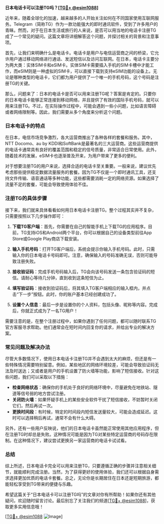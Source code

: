 **日本电话卡可以注册TG吗？[[TG💪+ @esim1088](https://t.me/s/esim1088)]**

近年来，随着全球化的加速，越来越多的人开始关注如何在不同国家使用互联网服务。Telegram（简称TG）作为一款功能强大的即时通讯软件，受到了许多用户的青睐。然而，对于在日本生活或旅行的人来说，是否可以用当地的电话卡注册TG成了一个常见的疑问。这篇文章将详细解答这个问题，并探讨相关的背景和注意事项。

首先，让我们来明确什么是电话卡。电话卡是用户与电信运营商之间的桥梁，它允许用户通过移动网络进行通话、发送短信以及访问互联网。在日本，电话卡主要分为两大类：实体SIM卡和eSIM卡。实体SIM卡需要插入手机的SIM卡槽中才能工作，而eSIM则是一种虚拟的SIM卡，可以直接下载到支持eSIM功能的设备上。无论是哪种类型的电话卡，它们都为用户提供了一个唯一的手机号码，这个号码是注册TG的关键。

那么，问题来了：日本的电话卡是否可以用来注册TG呢？答案是肯定的。只要你的日本电话卡能够正常连接到移动网络，并且提供了有效的国际手机号码，就可以用来注册TG。不过，在实际操作过程中，可能会遇到一些小问题，比如语言障碍或者网络限制等。因此，我们需要从多个角度来分析这个问题。

### 日本电话卡的特点

在日本，电信市场竞争激烈，各大运营商推出了各种各样的套餐和服务。其中，NTT Docomo、au by KDDI和SoftBank是最著名的三大运营商。这些运营商提供的电话卡通常具有良好的覆盖范围和稳定的信号质量，非常适合日常使用。此外，随着技术的发展，eSIM卡也逐渐普及开来，为用户带来了更多的便利。

对于想要注册TG的用户来说，选择合适的电话卡至关重要。一般来说，建议优先考虑那些提供稳定数据流量服务的套餐。因为TG不仅是一个即时通讯工具，还支持文件传输、语音通话等多种功能，这些都需要消耗一定的网络资源。如果选择了流量不足的套餐，可能会导致使用体验不佳。

### 注册TG的具体步骤

接下来，我们就来具体看看如何用日本电话卡注册TG。整个过程其实并不复杂，只需要按照以下几步操作即可：

1. **下载TG客户端**：首先，你需要在自己的智能手机上下载TG的应用程序。目前，TG支持iOS和Android两个平台，你可以根据自己的设备类型前往App Store或Google Play商店下载安装。

2. **输入手机号码**：打开TG客户端后，系统会提示你输入手机号码。此时，只需输入你的日本电话卡号码即可。注意，确保输入的号码准确无误，否则可能导致注册失败。

3. **接收验证码**：完成手机号码输入后，TG会向该号码发送一条包含验证码的短信。请耐心等待几分钟，直到收到这条短信为止。

4. **填写验证码**：接收到验证码后，将其填入TG客户端相应的输入框内，并点击“下一步”按钮。此时，你的账户基本已经创建成功了。

5. **设置个人信息**：最后一步是设置你的个人资料，包括头像、昵称等内容。完成后，你就正式成为了一名TG用户！

需要注意的是，在整个注册过程中，如果你遇到了任何问题，都可以随时联系TG官方客服寻求帮助。他们通常会在短时间内回复你的请求，并给出专业的解决方案。

### 常见问题及解决办法

尽管大多数情况下，使用日本电话卡注册TG并不会遇到太大的麻烦，但还是有一些特殊情况需要特别留意。例如，某些地区的网络环境较差，可能会导致验证码无法及时送达；又或者是用户的手机设置了防火墙等功能，影响了短信接收。针对这些问题，我们可以采取以下措施：

- **检查网络状态**：确保你的手机处于良好的网络环境中，尽量避免在地铁站、隧道等信号弱的地方尝试注册。
- **关闭防火墙**：如果怀疑手机上的某些安全软件干扰了短信接收，不妨暂时关闭它们，然后再试一次。
- **更换时间段**：有时候，特定的时间段内短信发送量较大，可能会造成延迟。这时可以选择稍后再试，通常不会有什么大碍。

另外，还有一些用户反映说，他们的日本电话卡虽然能正常使用其他应用程序，但在注册TG时却总是失败。这种情况可能是因为TG对某些特定运营商的号码存在限制。在这种情况下，建议尝试更换另一家运营商的电话卡试试看。

### 总结

综上所述，日本电话卡完全可以用来注册TG，只要遵循正确的步骤并注意相关细节，就能顺利完成注册。当然，为了获得更好的使用体验，我们还可以根据自身需求选择更加优质的电话卡套餐。总之，无论你是长期居住在日本还是短期旅游，都能轻松享受到TG带来的便捷与乐趣。

希望这篇关于“日本电话卡可以注册TG吗”的文章对你有所帮助！如果你还有其他疑问，欢迎随时留言讨论。最后别忘了关注我们的频道[[TG💪+ @esim1088](https://t.me/s/esim1088)]，获取更多实用信息哦！

[[TG💪+ @esim1088](https://t.me/s/esim1088) ![Image](https://i.postimg.cc/4NQfJmqS/Snipaste-2025-05-13-00-14-12.png)]